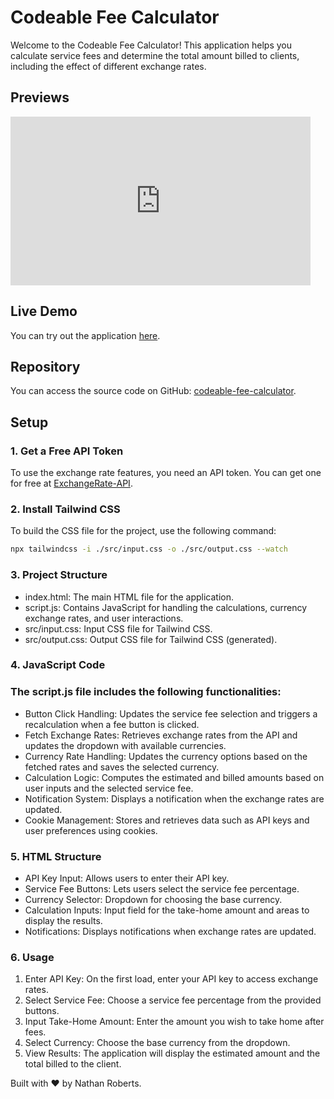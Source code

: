# Codeable Fee Calculator

Welcome to the Codeable Fee Calculator! This application helps you calculate service fees and determine the total amount billed to clients, including the effect of different exchange rates.

## Previews
<iframe src="https://www.youtube.com/watch?v=4JFzZ4QUjlY" width="480" height="270" frameBorder="0" class="giphy-embed" allowFullScreen></iframe>

## Live Demo

You can try out the application [here](https://codeable-fee-calculator.pages.dev/).

## Repository

You can access the source code on GitHub: [codeable-fee-calculator](https://github.com/nathan-roberts/codeable-fee-calculator).

## Setup

### 1. Get a Free API Token

To use the exchange rate features, you need an API token. You can get one for free at [ExchangeRate-API](https://www.exchangerate-api.com/).

### 2. Install Tailwind CSS

To build the CSS file for the project, use the following command:

```bash
npx tailwindcss -i ./src/input.css -o ./src/output.css --watch
```


### 3. Project Structure

-	index.html: The main HTML file for the application.
-	script.js: Contains JavaScript for handling the calculations, currency exchange rates, and user interactions.
-	src/input.css: Input CSS file for Tailwind CSS.
-	src/output.css: Output CSS file for Tailwind CSS (generated).

### 4. JavaScript Code

### The script.js file includes the following functionalities:

-	Button Click Handling: Updates the service fee selection and triggers a recalculation when a fee button is clicked.
-	Fetch Exchange Rates: Retrieves exchange rates from the API and updates the dropdown with available currencies.
-	Currency Rate Handling: Updates the currency options based on the fetched rates and saves the selected currency.
-	Calculation Logic: Computes the estimated and billed amounts based on user inputs and the selected service fee.
-	Notification System: Displays a notification when the exchange rates are updated.
-	Cookie Management: Stores and retrieves data such as API keys and user preferences using cookies.

### 5. HTML Structure

-	API Key Input: Allows users to enter their API key.
-	Service Fee Buttons: Lets users select the service fee percentage.
-	Currency Selector: Dropdown for choosing the base currency.
-	Calculation Inputs: Input field for the take-home amount and areas to display the results.
-	Notifications: Displays notifications when exchange rates are updated.

### 6. Usage

1.	Enter API Key: On the first load, enter your API key to access exchange rates.
2.	Select Service Fee: Choose a service fee percentage from the provided buttons.
3.	Input Take-Home Amount: Enter the amount you wish to take home after fees.
4.	Select Currency: Choose the base currency from the dropdown.
5.	View Results: The application will display the estimated amount and the total billed to the client.

Built with ❤️ by Nathan Roberts.
